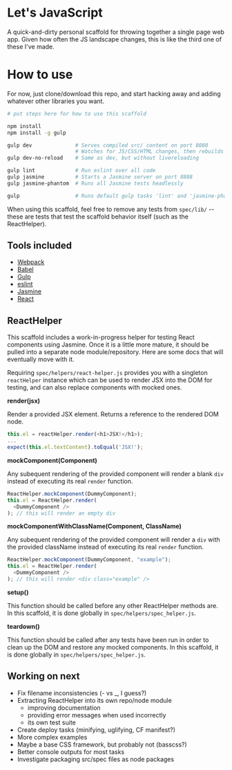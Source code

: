 # Let's JavaScript

A quick-and-dirty personal scaffold for throwing together a single page web app. Given how often the JS landscape changes, this is like the third one of these I've made.

# How to use

For now, just clone/download this repo, and start hacking away and adding whatever other libraries you want. 

```bash
# put steps here for how to use this scaffold

npm install
npm install -g gulp

gulp dev              # Serves compiled src/ content on port 8080
                      # Watches for JS/CSS/HTML changes, then rebuilds and reloads
gulp dev-no-reload    # Same as dev, but without livereloading

gulp lint             # Run eslint over all code
gulp jasmine          # Starts a Jasmine server on port 8888
gulp jasmine-phantom  # Runs all Jasmine tests headlessly

gulp                  # Runs default gulp tasks 'lint' and 'jasmine-phantom'
```

When using this scaffold, feel free to remove any tests from `spec/lib/` -- these are tests that test the scaffold behavior itself (such as the ReactHelper).

## Tools included

* [Webpack](https://github.com/webpack/webpack)
* [Babel](http://babeljs.io/)
* [Gulp](http://gulpjs.com)
* [eslint](http://eslint.org/)
* [Jasmine](http://jasmine.github.io/)
* [React](https://facebook.github.io/react/)

## ReactHelper

This scaffold includes a work-in-progress helper for testing React components using Jasmine. Once it is a little more mature, it should be pulled into a separate node module/repository. Here are some docs that will eventually move with it.

Requiring `spec/helpers/react-helper.js` provides you with a singleton `reactHelper` instance which can be used to render JSX into the DOM for testing, and can also replace components with mocked ones. 

**render(jsx)**

Render a provided JSX element. Returns a reference to the rendered DOM node. 

```js
this.el = reactHelper.render(<h1>JSX!</h1>);
...
expect(this.el.textContent).toEqual('JSX!');
```

**mockComponent(Component)**

Any subequent rendering of the provided component will render a blank `div` instead of executing its real `render` function.

```js
ReactHelper.mockComponent(DummyComponent);
this.el = ReactHelper.render(
  <DummyComponent />
); // this will render an empty div
```

**mockComponentWithClassName(Component, ClassName)**

Any subequent rendering of the provided component will render a `div` with the provided className instead of executing its real `render` function.

```js
ReactHelper.mockComponent(DummyComponent, "example");
this.el = ReactHelper.render(
  <DummyComponent />
); // this will render <div class="example" />
```

**setup()**

This function should be called before any other ReactHelper methods are. In this scaffold, it is done globally in `spec/helpers/spec_helper.js`.

**teardown()**

This function should be called after any tests have been run in order to clean up the DOM and restore any mocked components. In this scaffold, it is done globally in `spec/helpers/spec_helper.js`.


## Working on next

* Fix filename inconsistencies (- vs _, I guess?)
* Extracting ReactHelper into its own repo/node module
	* improving documentation
	* providing error messages when used incorrectly
	* its own test suite
* Create deploy tasks (minifying, uglifying, CF manifest?)
* More complex examples
* Maybe a base CSS framework, but probably not (basscss?)
* Better console outputs for most tasks
* Investigate packaging src/spec files as node packages
